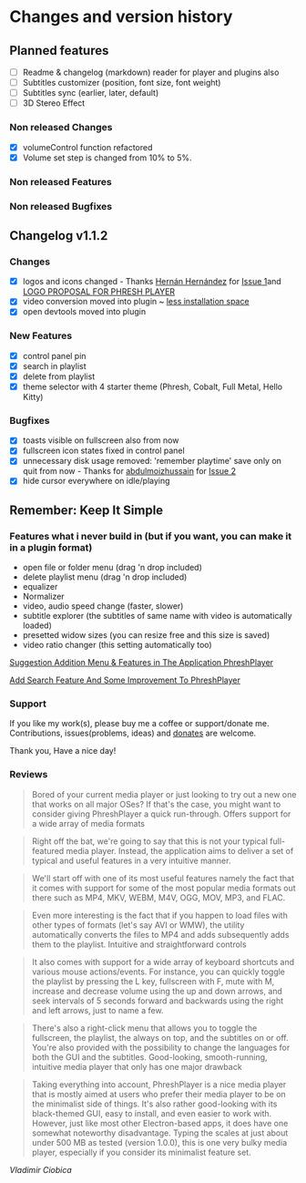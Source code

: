 # Changes and version history

## Planned features
- [ ] Readme & changelog (markdown) reader for player and plugins also
- [ ] Subtitles customizer (position, font size, font weight)
- [ ] Subtitles sync (earlier, later, default)
- [ ] 3D Stereo Effect

### Non released Changes
- [x] volumeControl function refactored
- [x] Volume set step is changed from 10% to 5%.

### Non released Features


### Non released Bugfixes


## Changelog v1.1.2

### Changes
- [x] logos and icons changed - Thanks [Hernán Hernández](https://github.com/doblehachege) for [Issue 1](https://github.com/Phreshhh/PhreshPlayer/issues/1)and [LOGO PROPOSAL FOR PHRESH PLAYER](https://busy.org/@callmeh/logo-proposal-for-phresh-player)
- [x] video conversion moved into plugin ~ [less installation space](#less-installation-space)
- [x] open devtools moved into plugin
### New Features
- [x] control panel pin
- [x] search in playlist
- [x] delete from playlist
- [x] theme selector with 4 starter theme (Phresh, Cobalt, Full Metal, Hello Kitty)
### Bugfixes
- [x] toasts visible on fullscreen also from now
- [x] fullscreen icon states fixed in control panel
- [x] unnecessary disk usage removed: 'remember playtime' save only on quit from now - Thanks for [abdulmoizhussain](https://github.com/abdulmoizhussain) for [Issue 2](https://github.com/Phreshhh/PhreshPlayer/issues/2)
- [x] hide cursor everywhere on idle/playing

## Remember: Keep It Simple
### Features what i never build in (but if you want, you can make it in a plugin format)
- open file or folder menu (drag 'n drop included)
- delete playlist menu (drag 'n drop included)
- equalizer
- Normalizer
- video, audio speed change (faster, slower)
- subtitle explorer (the subtitles of same name with video is automatically loaded)
- presetted widow sizes (you can resize free and this size is saved)
- video ratio changer (this setting automatically too)

[Suggestion Addition Menu & Features in The Application PhreshPlayer](https://steemit.com/utopian-io/@saputra.ridho/suggestion-addition-menu-and-features-in-the-application-phreshplayer)

[Add Search Feature And Some Improvement To PhreshPlayer](https://steemit.com/utopian-io/@fajrikhairul/add-search-feature-and-some-improvement-to-phreshplayer)

### Support

If you like my work(s), please buy me a coffee or support/donate me. Contributions, issues(problems, ideas) and [donates](https://www.paypal.com/cgi-bin/webscr?cmd=_s-xclick&hosted_button_id=L3HSBGM4JTKEL&source=url) are welcome.

Thank you, Have a nice day!

### Reviews

> Bored of your current media player or just looking to try out a new one that works on all major OSes? If that's the case, you might want to consider giving PhreshPlayer a quick run-through.
Offers support for a wide array of media formats

>Right off the bat, we're going to say that this is not your typical full-featured media player. Instead, the application aims to deliver a set of typical and useful features in a very intuitive manner.

>We'll start off with one of its most useful features namely the fact that it comes with support for some of the most popular media formats out there such as MP4, MKV, WEBM, M4V, OGG, MOV, MP3, and FLAC.

>Even more interesting is the fact that if you happen to load files with other types of formats (let's say AVI or WMW), the utility automatically converts the files to MP4 and adds subsequently adds them to the playlist.
Intuitive and straightforward controls

>It also comes with support for a wide array of keyboard shortcuts and various mouse actions/events. For instance, you can quickly toggle the playlist by pressing the L key, fullscreen with F, mute with M, increase and decrease volume using the up and down arrows, and seek intervals of 5 seconds forward and backwards using the right and left arrows, just to name a few.

>There's also a right-click menu that allows you to toggle the fullscreen, the playlist, the always on top, and the subtitles on or off. You're also provided with the possibility to change the languages for both the GUI and the subtitles.
Good-looking, smooth-running, intuitive media player that only has one major drawback

>Taking everything into account, PhreshPlayer is a nice media player that is mostly aimed at users who prefer their media player to be on the minimalist side of things. It's also rather good-looking with its black-themed GUI, easy to install, and even easier to work with.
<a name="less-installation-space"></a>
>However, just like most other Electron-based apps, it does have one somewhat noteworthy disadvantage. Typing the scales at just about under 500 MB as tested (version 1.0.0), this is one very bulky media player, especially if you consider its minimalist feature set.

*Vladimir Ciobica*
